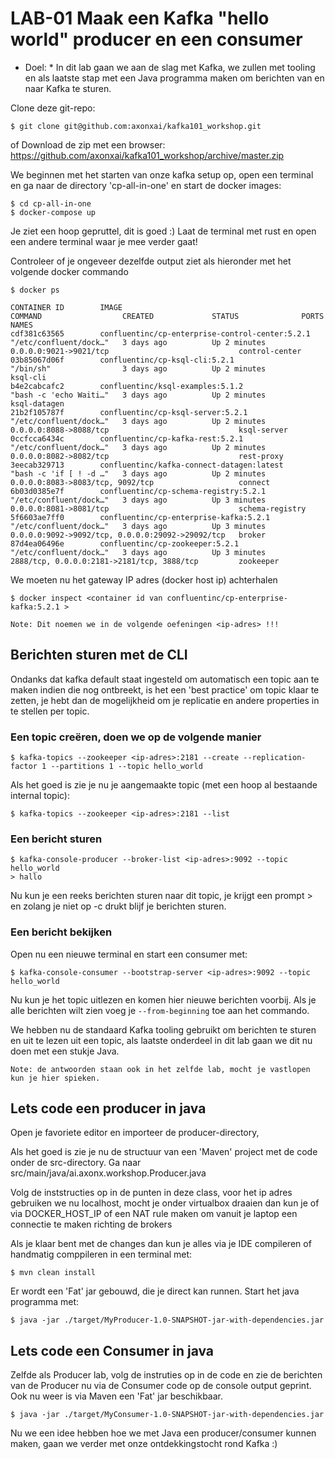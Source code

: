 # LAB-01 Maak een Kafka "hello world" producer en een consumer

* Doel: * In dit lab gaan we aan de slag met Kafka, we zullen met tooling en als laatste stap met een Java programma maken om berichten van en naar Kafka te sturen.

Clone deze git-repo:

    $ git clone git@github.com:axonxai/kafka101_workshop.git

of Download de zip met een browser: https://github.com/axonxai/kafka101_workshop/archive/master.zip
    
We beginnen met het starten van onze kafka setup op, open een terminal en ga naar de directory 'cp-all-in-one' en start de docker images:

    $ cd cp-all-in-one
    $ docker-compose up

Je ziet een hoop gepruttel, dit is goed :) Laat de terminal met rust en open een andere terminal waar je mee verder gaat!

Controleer of je ongeveer dezelfde output ziet als hieronder met het volgende docker commando

    $ docker ps

    CONTAINER ID        IMAGE                                             COMMAND                  CREATED             STATUS              PORTS                                              NAMES
    cdf381c63565        confluentinc/cp-enterprise-control-center:5.2.1   "/etc/confluent/dock…"   3 days ago          Up 2 minutes        0.0.0.0:9021->9021/tcp                             control-center
    03b85067d06f        confluentinc/cp-ksql-cli:5.2.1                    "/bin/sh"                3 days ago          Up 2 minutes                                                           ksql-cli
    b4e2cabcafc2        confluentinc/ksql-examples:5.1.2                  "bash -c 'echo Waiti…"   3 days ago          Up 2 minutes                                                           ksql-datagen
    21b2f105787f        confluentinc/cp-ksql-server:5.2.1                 "/etc/confluent/dock…"   3 days ago          Up 2 minutes        0.0.0.0:8088->8088/tcp                             ksql-server
    0ccfcca6434c        confluentinc/cp-kafka-rest:5.2.1                  "/etc/confluent/dock…"   3 days ago          Up 2 minutes        0.0.0.0:8082->8082/tcp                             rest-proxy
    3eecab329713        confluentinc/kafka-connect-datagen:latest         "bash -c 'if [ ! -d …"   3 days ago          Up 2 minutes        0.0.0.0:8083->8083/tcp, 9092/tcp                   connect
    6b03d0385e7f        confluentinc/cp-schema-registry:5.2.1             "/etc/confluent/dock…"   3 days ago          Up 3 minutes        0.0.0.0:8081->8081/tcp                             schema-registry
    5f6603ae7ff0        confluentinc/cp-enterprise-kafka:5.2.1            "/etc/confluent/dock…"   3 days ago          Up 3 minutes        0.0.0.0:9092->9092/tcp, 0.0.0.0:29092->29092/tcp   broker
    87d4ea06496e        confluentinc/cp-zookeeper:5.2.1                   "/etc/confluent/dock…"   3 days ago          Up 3 minutes        2888/tcp, 0.0.0.0:2181->2181/tcp, 3888/tcp         zookeeper

We moeten nu het gateway IP adres (docker host ip) achterhalen

    $ docker inspect <container id van confluentinc/cp-enterprise-kafka:5.2.1 >

```Note: Dit noemen we in de volgende oefeningen <ip-adres> !!!```

## Berichten sturen met de CLI

Ondanks dat kafka default staat ingesteld om automatisch een topic aan te maken indien die nog ontbreekt, is het een 'best practice' om topic klaar te zetten, je hebt dan de mogelijkheid om je replicatie en andere properties in te stellen per topic.

### Een topic creëren, doen we op de volgende manier
    $ kafka-topics --zookeeper <ip-adres>:2181 --create --replication-factor 1 --partitions 1 --topic hello_world

Als het goed is zie je nu je aangemaakte topic (met een hoop al bestaande internal topic):

    $ kafka-topics --zookeeper <ip-adres>:2181 --list

### Een bericht sturen

    $ kafka-console-producer --broker-list <ip-adres>:9092 --topic hello_world
    > hallo

Nu kun je een reeks berichten sturen naar dit topic, je krijgt een prompt > en zolang je niet op <ctrl>-c drukt blijf je berichten sturen.

### Een bericht bekijken
Open nu een nieuwe terminal en start een consumer met:

    $ kafka-console-consumer --bootstrap-server <ip-adres>:9092 --topic hello_world

Nu kun je het topic uitlezen en komen hier nieuwe berichten voorbij. 
Als je alle berichten wilt zien voeg je `--from-beginning` toe aan het commando. 

We hebben nu de standaard Kafka tooling gebruikt om berichten te sturen en uit te lezen uit een topic, als laatste onderdeel in dit lab gaan we dit nu doen met een stukje Java. 

```Note: de antwoorden staan ook in het zelfde lab, mocht je vastlopen kun je hier spieken.```

## Lets code een producer in java
Open je favoriete editor en importeer de producer-directory,

Als het goed is zie je nu de structuur van een 'Maven' project met de code onder de src-directory. Ga naar src/main/java/ai.axonx.workshop.Producer.java

Volg de inststructies op in de punten in deze class, voor het ip adres gebruiken we nu localhost, mocht je onder virtualbox draaien dan kun je of via DOCKER_HOST_IP of een NAT rule maken om vanuit je laptop een connectie te maken richting de brokers

Als je klaar bent met de changes dan kun je alles via je IDE compileren of handmatig comppileren in een terminal met:

    $ mvn clean install

Er wordt een 'Fat' jar gebouwd, die je direct kan runnen. Start het java programma met:


    $ java -jar ./target/MyProducer-1.0-SNAPSHOT-jar-with-dependencies.jar


## Lets code een Consumer in java

Zelfde als Producer lab, volg de instruties op in de code en zie de berichten van de Producer nu via de Consumer code op de console output geprint. Ook nu weer is via Maven een 'Fat' jar beschikbaar.

    $ java -jar ./target/MyConsumer-1.0-SNAPSHOT-jar-with-dependencies.jar

Nu we een idee hebben hoe we met Java een producer/consumer kunnen maken, gaan we verder met onze ontdekkingstocht rond Kafka :)
